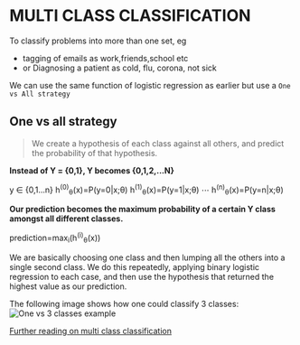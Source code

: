 # MULTI CLASS CLASSIFICATION

To classify problems into more than one set, eg

- tagging of emails as work,friends,school etc
- or Diagnosing a patient as cold, flu, corona, not sick

We can use the same function of logistic regression as earlier but use a `One vs All strategy`

## One vs all strategy

> We create a hypothesis of each class against all others, and predict the probability of that hypothesis.

**Instead of Y = {0,1}, Y becomes {0,1,2,...N}**

y ∈ {0,1...n}
h<sup>(0)</sup><sub>θ</sub>(x)=P(y=0|x;θ)
h<sup>(1)</sup><sub>θ</sub>(x)=P(y=1|x;θ)
⋯
h<sup>(n)</sup><sub>θ</sub>(x)=P(y=n|x;θ)

**Our prediction becomes the maximum probability of a certain Y class amongst all different classes.**

prediction=max<sub>i</sub>(h<sup>(i)</sup><sub>θ</sub>(x))

We are basically choosing one class and then lumping all the others into a single second class. We do this repeatedly, applying binary logistic regression to each case, and then use the hypothesis that returned the highest value as our prediction.

The following image shows how one could classify 3 classes:
![One vs 3 classes example](https://d3c33hcgiwev3.cloudfront.net/imageAssetProxy.v1/cqmPjanSEeawbAp5ByfpEg_299fcfbd527b6b5a7440825628339c54_Screenshot-2016-11-13-10.52.29.png?expiry=1588032000000&hmac=0TJzXiPhPdcePcSkF8_Ei-jm8cCrYbzq92WqRkOwIck)

[Further reading on multi class classification](https://www.coursera.org/learn/machine-learning/supplement/HuE6M/multiclass-classification-one-vs-all)
